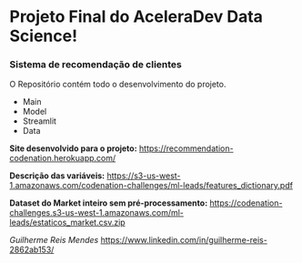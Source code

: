 # Projeto Final do AceleraDev Data Science!
### Sistema de recomendação de clientes

O Repositório contém todo o desenvolvimento do projeto.

- Main 
- Model
- Streamlit
- Data

**Site desenvolvido para o projeto:**
https://recommendation-codenation.herokuapp.com/

**Descrição das variáveis:**
https://s3-us-west-1.amazonaws.com/codenation-challenges/ml-leads/features_dictionary.pdf

**Dataset do Market inteiro sem pré-processamento:**
https://codenation-challenges.s3-us-west-1.amazonaws.com/ml-leads/estaticos_market.csv.zip

*Guilherme Reis Mendes*
https://www.linkedin.com/in/guilherme-reis-2862ab153/
